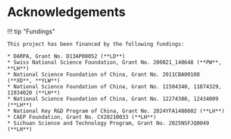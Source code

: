 # Acknowledgements

!!! tip "Fundings"

    This project has been financed by the following fundings:

    * DARPA, Grant No. D13AP00052 (**LD**)
    * Swiss National Science Foundation, Grant No. 200021_140648 (**PW**, **LH**)
    * National Science Foundation of China, Grant No. 2011CBA00108 (**XD**, **YLW**)
    * National Science Foundation of China, Grant No. 11504340, 11874329, 11934020 (**LH**)
    * National Science Foundation of China, Grant No. 12274380, 12434009 (**LH**)
    * National Key R&D Program of China, Grant No. 2024YFA1408602 (**LH**)
    * CAEP Foundation, Grant No. CX20210033 (**LH**)
    * Sichuan Science and Technology Program, Grant No. 2025NSFJQ0049 (**LH**)

